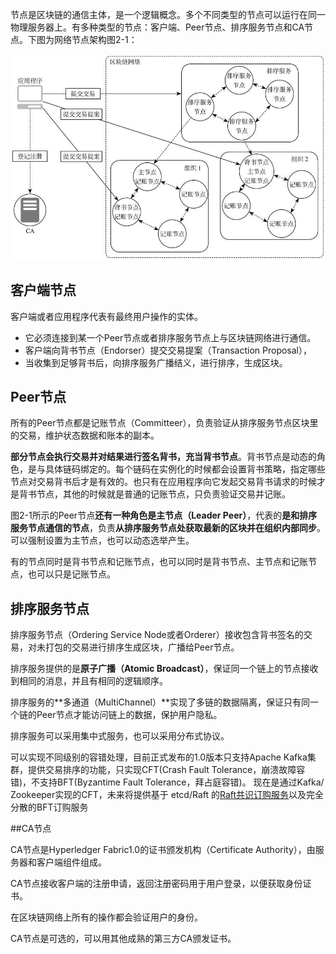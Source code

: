 节点是区块链的通信主体，是一个逻辑概念。多个不同类型的节点可以运行在同一物理服务器上。有多种类型的节点：客户端、Peer节点、排序服务节点和CA节点。下图为网络节点架构图2-1：

![](2019-03-20-00-06-35.png)

## 客户端节点

客户端或者应用程序代表有最终用户操作的实体。

- 它必须连接到某一个Peer节点或者排序服务节点上与区块链网络进行通信。
- 客户端向背书节点（Endorser）提交交易提案（Transaction Proposal），
- 当收集到足够背书后，向排序服务广播结义，进行排序，生成区块。

## Peer节点

所有的Peer节点都是记账节点（Committeer），负责验证从排序服务节点区块里的交易，维护状态数据和账本的副本。

**部分节点会执行交易并对结果进行签名背书，充当背书节点**。背书节点是动态的角色，是与具体链码绑定的。每个链码在实例化的时候都会设置背书策略，指定哪些节点对交易背书后才是有效的。也只有在应用程序向它发起交易背书请求的时候才是背书节点，其他的时候就是普通的记账节点，只负责验证交易并记账。

图2-1所示的Peer节点**还有一种角色是主节点（Leader Peer）**，代表的**是和排序服务节点通信的节点**，负责**从排序服务节点处获取最新的区块并在组织内部同步**。可以强制设置为主节点，也可以动态选举产生。

有的节点同时是背书节点和记账节点，也可以同时是背书节点、主节点和记账节点，也可以只是记账节点。

## 排序服务节点

排序服务节点（Ordering Service Node或者Orderer）接收包含背书签名的交易，对未打包的交易进行排序生成区块，广播给Peer节点。

排序服务提供的是**原子广播（Atomic Broadcast）**，保证同一个链上的节点接收到相同的消息，并且有相同的逻辑顺序。

排序服务的**多通道（MultiChannel）**实现了多链的数据隔离，保证只有同一个链的Peer节点才能访问链上的数据，保护用户隐私。

排序服务可以采用集中式服务，也可以采用分布式协议。

可以实现不同级别的容错处理，目前正式发布的1.0版本只支持Apache Kafka集群，提供交易排序的功能，只实现CFT(Crash Fault Tolerance，崩溃故障容错)，不支持BFT(Byzantime Fault Tolerance，拜占庭容错)。 现在是通过Kafka/ Zookeeper实现的CFT，未来将提供基于 etcd/Raft 的[Raft共识订购服务](https://raft.github.io/#implementations)以及完全分散的BFT订购服务

##CA节点

CA节点是Hyperledger Fabric1.0的证书颁发机构（Certificate Authority），由服务器和客户端组件组成。

CA节点接收客户端的注册申请，返回注册密码用于用户登录，以便获取身份证书。

在区块链网络上所有的操作都会验证用户的身份。

CA节点是可选的，可以用其他成熟的第三方CA颁发证书。
